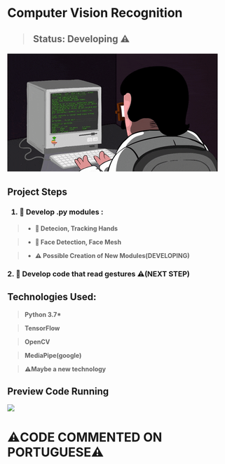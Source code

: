 <h1>Computer Vision Recognition</h1>
<h2>

> Status: Developing ⚠️
<img src = "images/develop.gif">

</h2>

<h2>Project Steps</h2>

<h3>

 1. 📁  Develop .py modules :
</h3>

<h4>

> * 📝 Detecion, Tracking Hands

> * 📝 Face Detection, Face Mesh

> * ⚠️ Possible Creation of New Modules(DEVELOPING)
</h4>

<h3>
2. 📁 Develop code that read gestures ⚠️(NEXT STEP)
</h3>



<h2>
Technologies Used:
</h2>

<h4>

>Python 3.7*

>TensorFlow

>OpenCV

>MediaPipe(google)

>⚠️Maybe a new technology

</h4>


<h2>Preview Code Running</h2>

<img src = "images/detecçao_maogif.gif">




<h1>⚠️CODE COMMENTED ON PORTUGUESE⚠️</h1>